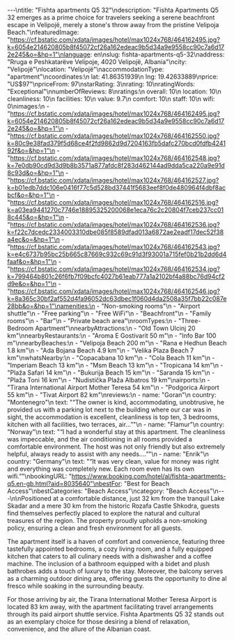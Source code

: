 ---\ntitle: "Fishta apartments Q5 32"\ndescription: "Fishta Apartments Q5 32 emerges as a prime choice for travelers seeking a serene beachfront escape in Velipojë, merely a stone's throw away from the pristine Velipoja Beach."\nfeaturedImage: "https://cf.bstatic.com/xdata/images/hotel/max1024x768/464162495.jpg?k=6054e214620805b8f45072cf26a162edeac9b5d34a9e9558cc90c7a6d172e245&o=&hp=1"\nlanguage: en\nslug: fishta-apartments-q5-32\naddress: "Rruga e Peshkatarëve Velipoje, 4020 Velipojë, Albania"\ncity: "Velipojë"\nlocation: "Velipojë"\naccommodationType: "apartment"\ncoordinates:\n  lat: 41.86351939\n  lng: 19.42633889\nprice: "US$97"\npriceFrom: 97\nstarRating: 3\nrating: 10\nratingWords: "Exceptional"\nnumberOfReviews: 8\nratings:\n  overall: 10\n  location: 10\n  cleanliness: 10\n  facilities: 10\n  value: 9.7\n  comfort: 10\n  staff: 10\n  wifi: 0\nimages:\n  - "https://cf.bstatic.com/xdata/images/hotel/max1024x768/464162495.jpg?k=6054e214620805b8f45072cf26a162edeac9b5d34a9e9558cc90c7a6d172e245&o=&hp=1"\n  - "https://cf.bstatic.com/xdata/images/hotel/max1024x768/464162550.jpg?k=80c9e38fad379f5d68ce4f2fd9862d9d7204163fb5dafc270bcd0fdfb424192f&o=&hp=1"\n  - "https://cf.bstatic.com/xdata/images/hotel/max1024x768/464162548.jpg?k=7e0db90cd9d3d9b8b3571a877afdc8f283d462144ad9dda5ca220a9e91d8c93d&o=&hp=1"\n  - "https://cf.bstatic.com/xdata/images/hotel/max1024x768/464162527.jpg?k=b01edb7ddc106e0416f77c5d528bd37441f5683eef8f0de480964f4dbf8acbcf&o=&hp=1"\n  - "https://cf.bstatic.com/xdata/images/hotel/max1024x768/464162516.jpg?k=a03ea9441270c7746e18895325200068e1eca76c2c20804f7ceb237cc018c445&o=&hp=1"\n  - "https://cf.bstatic.com/xdata/images/hotel/max1024x768/464162536.jpg?k=f22c7dcedc2334003310dbe085f8589dfad013a6872ae2eadf17dec52f38a4ec&o=&hp=1"\n  - "https://cf.bstatic.com/xdata/images/hotel/max1024x768/464162543.jpg?k=e4c6737b95bc25b665c87669c932c69c91d3f93001a715fef0b21b2dd6d4faaf&o=&hp=1"\n  - "https://cf.bstatic.com/xdata/images/hotel/max1024x768/464162534.jpg?k=799464b801c26f6fb7f09bcfc4027b61eab777a1a2102bf4a88bc76d94cf2d9e&o=&hp=1"\n  - "https://cf.bstatic.com/xdata/images/hotel/max1024x768/464162546.jpg?k=8a365c30bf2af552d4fa96052dc63dbec1f060d4da2508a35f7bb22c087e28bb&o=&hp=1"\namenities:\n  - "Non-smoking rooms"\n  - "Airport shuttle"\n  - "Free parking"\n  - "Free WiFi"\n  - "Beachfront"\n  - "Family rooms"\n  - "Bar"\n  - "Private beach area"\nroomTypes:\n  - "Three-Bedroom Apartment"\nnearbyAttractions:\n  - "Old Town Ulcinj 20 km"\nnearbyRestaurants:\n  - "Aroma E Gostivarit 50 m"\n  - "Info Bar 100 m"\nnearbyBeaches:\n  - "Velipoja Beach 200 m"\n  - "Rana e Hedhun Beach 1.8 km"\n  - "Ada Bojana Beach 4.9 km"\n  - "Velika Plaza Beach 7 km"\nwhatsNearby:\n  - "Copacabana 10 km"\n  - "Cola Beach 11 km"\n  - "Imperiam Beach 13 km"\n  - "Msm Beach 13 km"\n  - "Tropicana 14 km"\n  - "Plaža Safari 14 km"\n  - "Bukurija Beach 15 km"\n  - "Saranda 15 km"\n  - "Plaža Toni 16 km"\n  - "Nudistička Plaža Albatros 19 km"\nairports:\n  - "Tirana International Airport Mother Teresa 54 km"\n  - "Podgorica Airport 55 km"\n  - "Tivat Airport 82 km"\nreviews:\n  - name: "Goran"\n    country: "Montenegro"\n    text: "“The owner is kind, accommodating, unobtrusive, he provided us with a parking lot next to the building where our car was in sight, the accommodation is excellent, cleanliness is top ten, 3 bedrooms, kitchen with all facilities, two terraces, air...”"\n  - name: "Flamur"\n    country: "Norway"\n    text: "“I had a wonderful stay at this apartment. The cleanliness was impeccable, and the air conditioning in all rooms provided a comfortable environment. The host was not only friendly but also extremely helpful, always ready to assist with any needs....”"\n  - name: "Enrik"\n    country: "Germany"\n    text: "“It was very clean, value for money was right and everything was completely new. Each room even has its own wifi.”"\nbookingURL: "https://www.booking.com/hotel/al/fishta-apartments-q5.en-gb.html?aid=8035640"\nbestFor: "Best for Beach Access"\nbestCategories: "Beach Access"\ncategory: "Beach Access"\n---\n\nPositioned at a comfortable distance, just 32 km from the tranquil Lake Skadar and a mere 30 km from the historic Rozafa Castle Shkodra, guests find themselves perfectly placed to explore the natural and cultural treasures of the region. The property proudly upholds a non-smoking policy, ensuring a clean and fresh environment for all guests.

The apartment itself is a haven of comfort and convenience, featuring three tastefully appointed bedrooms, a cozy living room, and a fully equipped kitchen that caters to all culinary needs with a dishwasher and a coffee machine. The inclusion of a bathroom equipped with a bidet and plush bathrobes adds a touch of luxury to the stay. Moreover, the balcony serves as a charming outdoor dining area, offering guests the opportunity to dine al fresco while soaking in the surrounding beauty.

For those arriving by air, the Tirana International Mother Teresa Airport is located 83 km away, with the apartment facilitating travel arrangements through its paid airport shuttle service. Fishta Apartments Q5 32 stands out as an exemplary choice for those desiring a blend of relaxation, convenience, and the allure of the Albanian coast.